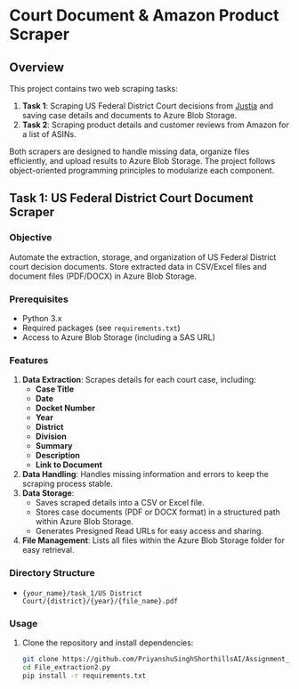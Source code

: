 # Court Document & Amazon Product Scraper

## Overview
This project contains two web scraping tasks:
1. **Task 1**: Scraping US Federal District Court decisions from [Justia](https://law.justia.com/cases/) and saving case details and documents to Azure Blob Storage.
2. **Task 2**: Scraping product details and customer reviews from Amazon for a list of ASINs.

Both scrapers are designed to handle missing data, organize files efficiently, and upload results to Azure Blob Storage. The project follows object-oriented programming principles to modularize each component.

## Task 1: US Federal District Court Document Scraper

### Objective
Automate the extraction, storage, and organization of US Federal District court decision documents. Store extracted data in CSV/Excel files and document files (PDF/DOCX) in Azure Blob Storage.

### Prerequisites
- Python 3.x
- Required packages (see `requirements.txt`)
- Access to Azure Blob Storage (including a SAS URL)

### Features
1. **Data Extraction**: Scrapes details for each court case, including:
   - **Case Title**
   - **Date**
   - **Docket Number**
   - **Year**
   - **District**
   - **Division**
   - **Summary**
   - **Description**
   - **Link to Document**
2. **Data Handling**: Handles missing information and errors to keep the scraping process stable.
3. **Data Storage**:
   - Saves scraped details into a CSV or Excel file.
   - Stores case documents (PDF or DOCX format) in a structured path within Azure Blob Storage.
   - Generates Presigned Read URLs for easy access and sharing.
4. **File Management**: Lists all files within the Azure Blob Storage folder for easy retrieval.

### Directory Structure
- `{your_name}/task_1/US District Court/{district}/{year}/{file_name}.pdf`

### Usage
1. Clone the repository and install dependencies:
   ```bash
   git clone https://github.com/PriyanshuSinghShorthillsAI/Assignment_5_Scraping
   cd File_extraction2.py
   pip install -r requirements.txt
